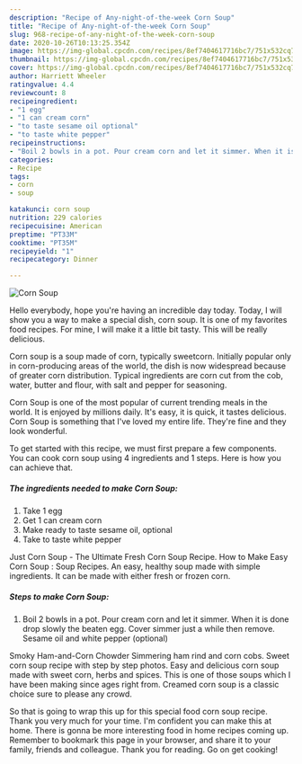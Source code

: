 ```yaml
---
description: "Recipe of Any-night-of-the-week Corn Soup"
title: "Recipe of Any-night-of-the-week Corn Soup"
slug: 968-recipe-of-any-night-of-the-week-corn-soup
date: 2020-10-26T10:13:25.354Z
image: https://img-global.cpcdn.com/recipes/8ef7404617716bc7/751x532cq70/corn-soup-recipe-main-photo.jpg
thumbnail: https://img-global.cpcdn.com/recipes/8ef7404617716bc7/751x532cq70/corn-soup-recipe-main-photo.jpg
cover: https://img-global.cpcdn.com/recipes/8ef7404617716bc7/751x532cq70/corn-soup-recipe-main-photo.jpg
author: Harriett Wheeler
ratingvalue: 4.4
reviewcount: 8
recipeingredient:
- "1 egg"
- "1 can cream corn"
- "to taste sesame oil optional"
- "to taste white pepper"
recipeinstructions:
- "Boil 2 bowls in a pot. Pour cream corn and let it simmer. When it is done drop slowly the beaten egg. Cover simmer just a while then remove. Sesame oil and white pepper (optional)"
categories:
- Recipe
tags:
- corn
- soup

katakunci: corn soup 
nutrition: 229 calories
recipecuisine: American
preptime: "PT33M"
cooktime: "PT35M"
recipeyield: "1"
recipecategory: Dinner

---
```



![Corn Soup](https://img-global.cpcdn.com/recipes/8ef7404617716bc7/751x532cq70/corn-soup-recipe-main-photo.jpg)

Hello everybody, hope you're having an incredible day today. Today, I will show you a way to make a special dish, corn soup. It is one of my favorites food recipes. For mine, I will make it a little bit tasty. This will be really delicious.

Corn soup is a soup made of corn, typically sweetcorn. Initially popular only in corn-producing areas of the world, the dish is now widespread because of greater corn distribution. Typical ingredients are corn cut from the cob, water, butter and flour, with salt and pepper for seasoning.

Corn Soup is one of the most popular of current trending meals in the world. It is enjoyed by millions daily. It's easy, it is quick, it tastes delicious. Corn Soup is something that I've loved my entire life. They're fine and they look wonderful.


To get started with this recipe, we must first prepare a few components. You can cook corn soup using 4 ingredients and 1 steps. Here is how you can achieve that.

<!--inarticleads1-->

##### The ingredients needed to make Corn Soup:

1. Take 1 egg
1. Get 1 can cream corn
1. Make ready to taste sesame oil, optional
1. Take to taste white pepper


Just Corn Soup - The Ultimate Fresh Corn Soup Recipe. How to Make Easy Corn Soup : Soup Recipes. An easy, healthy soup made with simple ingredients. It can be made with either fresh or frozen corn. 

<!--inarticleads2-->

##### Steps to make Corn Soup:

1. Boil 2 bowls in a pot. Pour cream corn and let it simmer. When it is done drop slowly the beaten egg. Cover simmer just a while then remove. Sesame oil and white pepper (optional)


Smoky Ham-and-Corn Chowder Simmering ham rind and corn cobs. Sweet corn soup recipe with step by step photos. Easy and delicious corn soup made with sweet corn, herbs and spices. This is one of those soups which I have been making since ages right from. Creamed corn soup is a classic choice sure to please any crowd. 

So that is going to wrap this up for this special food corn soup recipe. Thank you very much for your time. I'm confident you can make this at home. There is gonna be more interesting food in home recipes coming up. Remember to bookmark this page in your browser, and share it to your family, friends and colleague. Thank you for reading. Go on get cooking!
